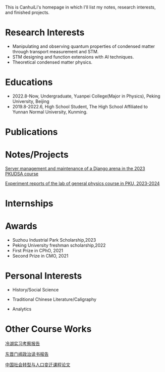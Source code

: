 This is CanhuiLi's homepage in which I'll list my notes, research interests, and finished projects. 

# Research Interests

- Manipulating and observing quantum properties of condensed matter through transport measurement and STM.
- STM designing and function extensions with AI techniques.
- Theoretical condensed matter physics.

# Educations

- 2022.8-Now, Undergraduate, Yuanpei College(Major in Physics), Peking University, Beijing
- 2019.8-2022.6, High School Student, The High School Affiliated to Yunnan Normal University, Kunming.

# Publications

# Notes/Projects 

[Server management and maintenance of a Django arena in the 2023 PKUDSA course](https://github.com/XueFengBoyanLiu/pkudsa.eraser.git)

[Experiment reports of the lab of general physics course in PKU, 2023-2024](https://github.com/CanhuiLiPhy/Lab_of_General_Physics_PKU.git)

# Internships

# Awards

- Suzhou Industrial Park Scholarship,2023
- Peking University freshman scholarship,2022
- First Prize in CPhO, 2021
- Second Prize in CMO, 2021

# Personal Interests

- History/Social Science

-  Traditional Chinese Literature/Caligraphy
- Analytics

# Other Course Works

[冷湖实习考察报告](https://github.com/CanhuiLiPhy/CanhuiLiPhy.github.io/blob/master/OtherFiles/冷湖实习报告.pdf)

[东晋门阀政治读书报告](https://github.com/CanhuiLiPhy/CanhuiLiPhy.github.io/blob/master/OtherFiles/时代，门第与人物.pdf)

[中国社会转型与人口变迁课程论文](https://github.com/CanhuiLiPhy/CanhuiLiPhy.github.io/blob/master/OtherFiles/浅析疫情对中国流动人口的影响.pdf)

